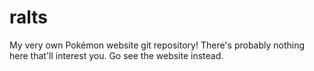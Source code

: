 # ralts

My very own Pokémon website git repository! There's probably nothing here that'll interest you. Go see the website instead.
